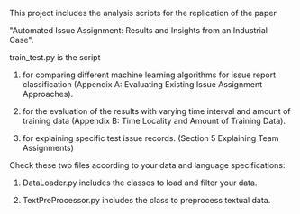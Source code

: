 This project includes the analysis scripts for the replication of the paper 

"Automated Issue Assignment: Results and Insights from an Industrial Case".

train_test.py is the script 

1. for comparing different machine learning algorithms for issue report classification (Appendix A: Evaluating Existing Issue Assignment Approaches).

2. for the evaluation of the results with varying time interval and amount of training data (Appendix B: Time Locality and Amount of Training Data).
    
3. for explaining specific test issue records. (Section 5 Explaining Team Assignments) 

Check these two files according to your data and language specifications:

1. DataLoader.py includes the classes to load and filter your data.

2. TextPreProcessor.py includes the class to preprocess textual data. 
